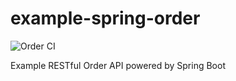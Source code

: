 # example-spring-order

![Order CI](https://github.com/raksit31667/example-spring-order/workflows/Order%20CI/badge.svg)

Example RESTful Order API powered by Spring Boot
